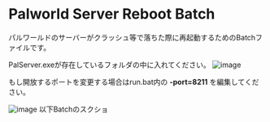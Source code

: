 # Palworld Server Reboot Batch
 パルワールドのサーバーがクラッシュ等で落ちた際に再起動するためのBatchファイルです。

PalServer.exeが存在しているフォルダの中に入れてください。
![image](https://github.com/SaturnianJP/Palworld-Server-Reboot-Batch/assets/126487136/e39b2583-b366-4b8c-96a6-174f1a6af1fe)

もし開放するポートを変更する場合はrun.bat内の **-port=8211** を編集してください。

![image](https://github.com/SaturnianJP/Palworld-Server-Reboot-Batch/assets/126487136/e3e337f1-94e2-43ab-ac55-c944493dbb78)
以下Batchのスクショ
